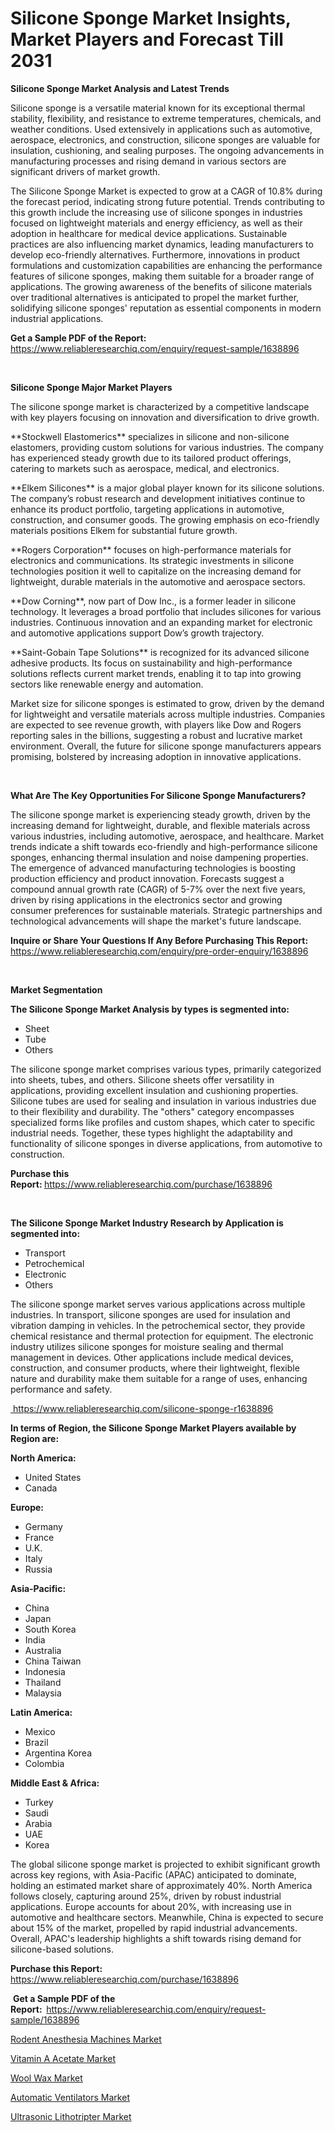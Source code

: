 <p><h1>Silicone Sponge Market Insights, Market Players and Forecast Till 2031</h1></p><p><strong>Silicone Sponge Market Analysis and Latest Trends</strong></p>
<p><p>Silicone sponge is a versatile material known for its exceptional thermal stability, flexibility, and resistance to extreme temperatures, chemicals, and weather conditions. Used extensively in applications such as automotive, aerospace, electronics, and construction, silicone sponges are valuable for insulation, cushioning, and sealing purposes. The ongoing advancements in manufacturing processes and rising demand in various sectors are significant drivers of market growth.</p><p>The Silicone Sponge Market is expected to grow at a CAGR of 10.8% during the forecast period, indicating strong future potential. Trends contributing to this growth include the increasing use of silicone sponges in industries focused on lightweight materials and energy efficiency, as well as their adoption in healthcare for medical device applications. Sustainable practices are also influencing market dynamics, leading manufacturers to develop eco-friendly alternatives. Furthermore, innovations in product formulations and customization capabilities are enhancing the performance features of silicone sponges, making them suitable for a broader range of applications. The growing awareness of the benefits of silicone materials over traditional alternatives is anticipated to propel the market further, solidifying silicone sponges' reputation as essential components in modern industrial applications.</p></p>
<p><strong>Get a Sample PDF of the Report:&nbsp;</strong> <a href="https://www.reliableresearchiq.com/enquiry/request-sample/1638896?utm_campaign=1088&utm_medium=2&utm_source=Github&utm_content=ia&utm_term=08112024&utm_id=silicone-sponge">https://www.reliableresearchiq.com/enquiry/request-sample/1638896</a></p>
<p>&nbsp;</p>
<p><strong>Silicone Sponge Major Market Players</strong></p>
<p><p>The silicone sponge market is characterized by a competitive landscape with key players focusing on innovation and diversification to drive growth. </p><p>**Stockwell Elastomerics** specializes in silicone and non-silicone elastomers, providing custom solutions for various industries. The company has experienced steady growth due to its tailored product offerings, catering to markets such as aerospace, medical, and electronics.</p><p>**Elkem Silicones** is a major global player known for its silicone solutions. The company’s robust research and development initiatives continue to enhance its product portfolio, targeting applications in automotive, construction, and consumer goods. The growing emphasis on eco-friendly materials positions Elkem for substantial future growth.</p><p>**Rogers Corporation** focuses on high-performance materials for electronics and communications. Its strategic investments in silicone technologies position it well to capitalize on the increasing demand for lightweight, durable materials in the automotive and aerospace sectors.</p><p>**Dow Corning**, now part of Dow Inc., is a former leader in silicone technology. It leverages a broad portfolio that includes silicones for various industries. Continuous innovation and an expanding market for electronic and automotive applications support Dow’s growth trajectory.</p><p>**Saint-Gobain Tape Solutions** is recognized for its advanced silicone adhesive products. Its focus on sustainability and high-performance solutions reflects current market trends, enabling it to tap into growing sectors like renewable energy and automation.</p><p>Market size for silicone sponges is estimated to grow, driven by the demand for lightweight and versatile materials across multiple industries. Companies are expected to see revenue growth, with players like Dow and Rogers reporting sales in the billions, suggesting a robust and lucrative market environment. Overall, the future for silicone sponge manufacturers appears promising, bolstered by increasing adoption in innovative applications.</p></p>
<p>&nbsp;</p>
<p><strong>What Are The Key Opportunities For Silicone Sponge Manufacturers?</strong></p>
<p><p>The silicone sponge market is experiencing steady growth, driven by the increasing demand for lightweight, durable, and flexible materials across various industries, including automotive, aerospace, and healthcare. Market trends indicate a shift towards eco-friendly and high-performance silicone sponges, enhancing thermal insulation and noise dampening properties. The emergence of advanced manufacturing technologies is boosting production efficiency and product innovation. Forecasts suggest a compound annual growth rate (CAGR) of 5-7% over the next five years, driven by rising applications in the electronics sector and growing consumer preferences for sustainable materials. Strategic partnerships and technological advancements will shape the market's future landscape.</p></p>
<p><strong>Inquire or Share Your Questions If Any Before Purchasing This Report:</strong> <a href="https://www.reliableresearchiq.com/enquiry/pre-order-enquiry/1638896?utm_campaign=1088&utm_medium=2&utm_source=Github&utm_content=ia&utm_term=08112024&utm_id=silicone-sponge">https://www.reliableresearchiq.com/enquiry/pre-order-enquiry/1638896</a></p>
<p>&nbsp;</p>
<p><strong>Market Segmentation</strong></p>
<p><strong>The Silicone Sponge Market Analysis by types is segmented into:</strong></p>
<p><ul><li>Sheet</li><li>Tube</li><li>Others</li></ul></p>
<p><p>The silicone sponge market comprises various types, primarily categorized into sheets, tubes, and others. Silicone sheets offer versatility in applications, providing excellent insulation and cushioning properties. Silicone tubes are used for sealing and insulation in various industries due to their flexibility and durability. The "others" category encompasses specialized forms like profiles and custom shapes, which cater to specific industrial needs. Together, these types highlight the adaptability and functionality of silicone sponges in diverse applications, from automotive to construction.</p></p>
<p><strong>Purchase this Report:&nbsp;</strong><a href="https://www.reliableresearchiq.com/purchase/1638896?utm_campaign=1088&utm_medium=2&utm_source=Github&utm_content=ia&utm_term=08112024&utm_id=silicone-sponge">https://www.reliableresearchiq.com/purchase/1638896</a></p>
<p>&nbsp;</p>
<p><strong>The Silicone Sponge Market Industry Research by Application is segmented into:</strong></p>
<p><ul><li>Transport</li><li>Petrochemical</li><li>Electronic</li><li>Others</li></ul></p>
<p><p>The silicone sponge market serves various applications across multiple industries. In transport, silicone sponges are used for insulation and vibration damping in vehicles. In the petrochemical sector, they provide chemical resistance and thermal protection for equipment. The electronic industry utilizes silicone sponges for moisture sealing and thermal management in devices. Other applications include medical devices, construction, and consumer products, where their lightweight, flexible nature and durability make them suitable for a range of uses, enhancing performance and safety.</p></p>
<p><a href="https://www.reliableresearchiq.com/silicone-sponge-r1638896?utm_campaign=1088&utm_medium=2&utm_source=Github&utm_content=ia&utm_term=08112024&utm_id=silicone-sponge">&nbsp;https://www.reliableresearchiq.com/silicone-sponge-r1638896</a></p>
<p><strong>In terms of Region, the Silicone Sponge Market Players available by Region are:</strong></p>
<p>
    <p> <strong> North America: </strong>
        <ul>
            <li>United States</li>
            <li>Canada</li>
        </ul>
        </p> 
    <p> <strong> Europe: </strong>
        <ul>
            <li>Germany</li>
            <li>France</li>
            <li>U.K.</li>
            <li>Italy</li>
            <li>Russia</li>
        </ul>
        </p> 
    <p> <strong> Asia-Pacific: </strong>
        <ul>
            <li>China</li>
            <li>Japan</li>
            <li>South Korea</li>
            <li>India</li>
            <li>Australia</li>
            <li>China Taiwan</li>
            <li>Indonesia</li>
            <li>Thailand</li>
            <li>Malaysia</li>
        </ul>
        </p> 
    <p> <strong> Latin America: </strong>
        <ul>
            <li>Mexico</li>
            <li>Brazil</li>
            <li>Argentina Korea</li>
            <li>Colombia</li>
        </ul>
        </p> 
    <p> <strong> Middle East & Africa: </strong>
        <ul>
            <li>Turkey</li>
            <li>Saudi</li>
            <li>Arabia</li>
            <li>UAE</li>
            <li>Korea</li>
        </ul>
    </p>
    </p>
<p><p>The global silicone sponge market is projected to exhibit significant growth across key regions, with Asia-Pacific (APAC) anticipated to dominate, holding an estimated market share of approximately 40%. North America follows closely, capturing around 25%, driven by robust industrial applications. Europe accounts for about 20%, with increasing use in automotive and healthcare sectors. Meanwhile, China is expected to secure about 15% of the market, propelled by rapid industrial advancements. Overall, APAC's leadership highlights a shift towards rising demand for silicone-based solutions.</p></p>
<p><strong>Purchase this Report: </strong><a href="https://www.reliableresearchiq.com/purchase/1638896?utm_campaign=1088&utm_medium=2&utm_source=Github&utm_content=ia&utm_term=08112024&utm_id=silicone-sponge">https://www.reliableresearchiq.com/purchase/1638896</a></p>
<p>&nbsp;<strong>Get a Sample PDF of the Report:&nbsp;&nbsp;</strong><a href="https://www.reliableresearchiq.com/enquiry/request-sample/1638896?utm_campaign=1088&utm_medium=2&utm_source=Github&utm_content=ia&utm_term=08112024&utm_id=silicone-sponge">https://www.reliableresearchiq.com/enquiry/request-sample/1638896</a></p>
<p><strong></strong></p>
<p><p><a href="https://issuu.com/reportprime-2/docs/rodent-anesthesia-machines-market-s_5d881d502c20e4?utm_campaign=1088&utm_medium=2&utm_source=Github&utm_content=ia&utm_term=08112024&utm_id=silicone-sponge">Rodent Anesthesia Machines Market</a></p><p><a href="https://github.com/alea79alre/Market-Research-Report-List-1/blob/main/vitamin-a-acetate-market.md?utm_campaign=1088&utm_medium=2&utm_source=Github&utm_content=ia&utm_term=08112024&utm_id=silicone-sponge">Vitamin A Acetate Market</a></p><p><a href="https://github.com/wanvigsqmunsenr/Market-Research-Report-List-1/blob/main/wool-wax-market.md?utm_campaign=1088&utm_medium=2&utm_source=Github&utm_content=ia&utm_term=08112024&utm_id=silicone-sponge">Wool Wax Market</a></p><p><a href="https://issuu.com/reportprime-2/docs/automatic-ventilators-market-size-2_cebc1f28bd03f1?utm_campaign=1088&utm_medium=2&utm_source=Github&utm_content=ia&utm_term=08112024&utm_id=silicone-sponge">Automatic Ventilators Market</a></p><p><a href="https://issuu.com/reportprime-2/docs/ultrasonic-lithotripter-market-size_5326456b33ec30?utm_campaign=1088&utm_medium=2&utm_source=Github&utm_content=ia&utm_term=08112024&utm_id=silicone-sponge">Ultrasonic Lithotripter Market</a></p></p>